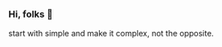 ### Hi, folks 🤙

start with simple and make it complex, not the opposite.

<!--
**rfaco/rfaco** is a ✨ _special_ ✨ repository because its `README.md` (this file) appears on your GitHub profile.

-->
